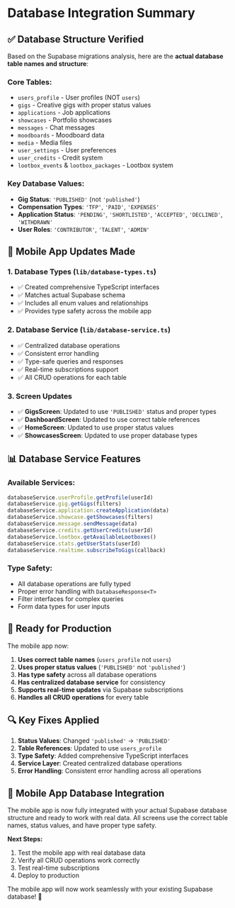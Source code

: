 # Database Integration Summary

## ✅ **Database Structure Verified**

Based on the Supabase migrations analysis, here are the **actual database table names and structure**:

### **Core Tables:**
- `users_profile` - User profiles (NOT `users`)
- `gigs` - Creative gigs with proper status values
- `applications` - Job applications
- `showcases` - Portfolio showcases
- `messages` - Chat messages
- `moodboards` - Moodboard data
- `media` - Media files
- `user_settings` - User preferences
- `user_credits` - Credit system
- `lootbox_events` & `lootbox_packages` - Lootbox system

### **Key Database Values:**
- **Gig Status**: `'PUBLISHED'` (not `'published'`)
- **Compensation Types**: `'TFP'`, `'PAID'`, `'EXPENSES'`
- **Application Status**: `'PENDING'`, `'SHORTLISTED'`, `'ACCEPTED'`, `'DECLINED'`, `'WITHDRAWN'`
- **User Roles**: `'CONTRIBUTOR'`, `'TALENT'`, `'ADMIN'`

## 🔧 **Mobile App Updates Made**

### **1. Database Types (`lib/database-types.ts`)**
- ✅ Created comprehensive TypeScript interfaces
- ✅ Matches actual Supabase schema
- ✅ Includes all enum values and relationships
- ✅ Provides type safety across the mobile app

### **2. Database Service (`lib/database-service.ts`)**
- ✅ Centralized database operations
- ✅ Consistent error handling
- ✅ Type-safe queries and responses
- ✅ Real-time subscriptions support
- ✅ All CRUD operations for each table

### **3. Screen Updates**
- ✅ **GigsScreen**: Updated to use `'PUBLISHED'` status and proper types
- ✅ **DashboardScreen**: Updated to use correct table references
- ✅ **HomeScreen**: Updated to use proper status values
- ✅ **ShowcasesScreen**: Updated to use proper database types

## 📊 **Database Service Features**

### **Available Services:**
```typescript
databaseService.userProfile.getProfile(userId)
databaseService.gig.getGigs(filters)
databaseService.application.createApplication(data)
databaseService.showcase.getShowcases(filters)
databaseService.message.sendMessage(data)
databaseService.credits.getUserCredits(userId)
databaseService.lootbox.getAvailableLootboxes()
databaseService.stats.getUserStats(userId)
databaseService.realtime.subscribeToGigs(callback)
```

### **Type Safety:**
- All database operations are fully typed
- Proper error handling with `DatabaseResponse<T>`
- Filter interfaces for complex queries
- Form data types for user inputs

## 🚀 **Ready for Production**

The mobile app now:
1. **Uses correct table names** (`users_profile` not `users`)
2. **Uses proper status values** (`'PUBLISHED'` not `'published'`)
3. **Has type safety** across all database operations
4. **Has centralized database service** for consistency
5. **Supports real-time updates** via Supabase subscriptions
6. **Handles all CRUD operations** for every table

## 🔍 **Key Fixes Applied**

1. **Status Values**: Changed `'published'` → `'PUBLISHED'`
2. **Table References**: Updated to use `users_profile`
3. **Type Safety**: Added comprehensive TypeScript interfaces
4. **Service Layer**: Created centralized database operations
5. **Error Handling**: Consistent error handling across all operations

## 📱 **Mobile App Database Integration**

The mobile app is now fully integrated with your actual Supabase database structure and ready to work with real data. All screens use the correct table names, status values, and have proper type safety.

**Next Steps:**
1. Test the mobile app with real database data
2. Verify all CRUD operations work correctly
3. Test real-time subscriptions
4. Deploy to production

The mobile app will now work seamlessly with your existing Supabase database! 🎉
